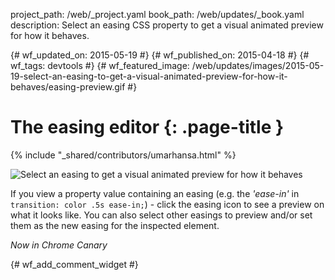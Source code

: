 project_path: /web/_project.yaml
book_path: /web/updates/_book.yaml
description: Select an easing CSS property to get a visual animated preview for how it behaves.

{# wf_updated_on: 2015-05-19 #}
{# wf_published_on: 2015-04-18 #}
{# wf_tags: devtools #}
{# wf_featured_image: /web/updates/images/2015-05-19-select-an-easing-to-get-a-visual-animated-preview-for-how-it-behaves/easing-preview.gif #}

# The easing editor {: .page-title }

{% include "_shared/contributors/umarhansa.html" %}


<img src="/web/updates/images/2015-05-19-select-an-easing-to-get-a-visual-animated-preview-for-how-it-behaves/easing-preview.gif" alt="Select an easing to get a visual animated preview for how it behaves">

If you view a property value containing an easing (e.g. the <em>'ease-in'</em> in <code>transition: color .5s ease-in;</code>) - click the easing icon to see a preview on what it looks like. You can also select other easings to preview and/or set them as the new easing for the inspected element.

<em>Now in Chrome Canary</em>


{# wf_add_comment_widget #}
